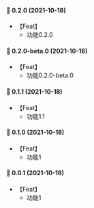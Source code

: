 #### 🎉 0.2.0 (2021-10-18)
- 【Feat】
    - 功能0.2.0

#### 🎉 0.2.0-beta.0 (2021-10-18)
- 【Feat】
    - 功能0.2.0-beta.0
#### 🎉 0.1.1 (2021-10-18)
- 【Feat】
    - 功能1.1

#### 🎉 0.1.0 (2021-10-18)
- 【Feat】
    - 功能1

#### 🎉 0.0.1 (2021-10-18)
- 【Feat】
    - 功能1